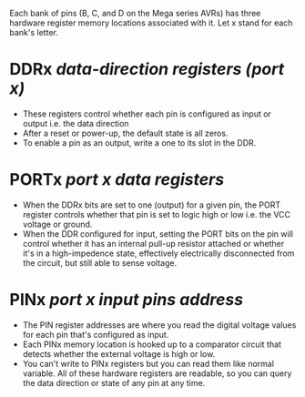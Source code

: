Each bank of pins (B, C, and D on the Mega series AVRs) has three hardware register memory locations associated with it. Let x stand for each bank's letter.
# DDRx *data-direction registers (port x)*
- These registers control whether each pin is configured as input or output i.e. the data direction
- After a reset or power-up, the default state is all zeros.
- To enable a pin as an output, write a one to its slot in the DDR.
# PORTx *port x data registers*
- When the DDRx bits are set to one (output) for a given pin, the PORT register controls whether that pin is set to logic high or low i.e. the VCC voltage or ground.
- When the DDR configured for input, setting the PORT bits on the pin will control whether it has an internal pull-up resistor attached or whether it's in a high-impedence state, effectively electrically disconnected from the circuit, but still able to sense voltage.
# PINx *port x input pins address*
- The PIN register addresses are where you read the digital voltage values for each pin that's configured as input.
- Each PINx memory location is hooked up to a comparator circuit that detects whether the external voltage is high or low.
- You can't write to PINx registers but you can read them like normal variable.
All of these hardware registers are readable, so you can query the data direction or state of any pin at any time.
